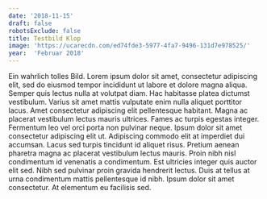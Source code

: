 ```yaml
---
date: '2018-11-15'
draft: false
robotsExclude: false
title: Testbild Klop
image: 'https://ucarecdn.com/ed74fde3-5977-4fa7-9496-131d7e978525/'
year:  'Februar 2018'
---
```

Ein wahrlich tolles Bild. Lorem ipsum dolor sit amet, consectetur adipiscing elit, sed do eiusmod tempor incididunt ut labore et dolore magna aliqua. Semper quis lectus nulla at volutpat diam. Hac habitasse platea dictumst vestibulum. Varius sit amet mattis vulputate enim nulla aliquet porttitor lacus. Amet consectetur adipiscing elit pellentesque habitant. Magna ac placerat vestibulum lectus mauris ultrices. Fames ac turpis egestas integer. Fermentum leo vel orci porta non pulvinar neque. Ipsum dolor sit amet consectetur adipiscing elit ut. Adipiscing commodo elit at imperdiet dui accumsan. Lacus sed turpis tincidunt id aliquet risus. Pretium aenean pharetra magna ac placerat vestibulum lectus mauris. Proin nibh nisl condimentum id venenatis a condimentum. Est ultricies integer quis auctor elit sed. Nibh sed pulvinar proin gravida hendrerit lectus. Duis at tellus at urna condimentum mattis pellentesque id nibh. Ipsum dolor sit amet consectetur. At elementum eu facilisis sed.